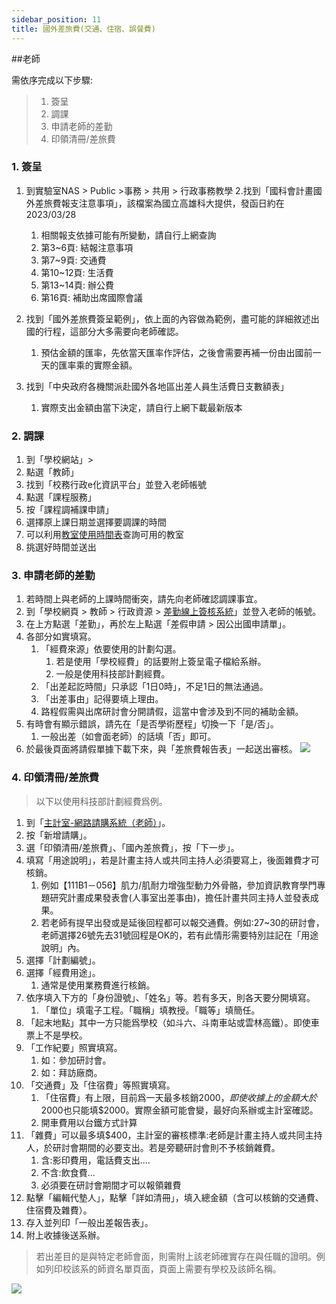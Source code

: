 ```yaml
---
sidebar_position: 11
title: 國外差旅費(交通、住宿、誤餐費)
---
```


##老師

需依序完成以下步驟:
>1. 簽呈
>2. 調課
>3. 申請老師的差勤
>4. 印領清冊/差旅費

### 1. 簽呈
1. 到實驗室NAS > Public >事務 > 共用 > 行政事務教學
2.找到「國科會計畫國外差旅費報支注意事項」，該檔案為國立高雄科大提供，發函日約在2023/03/28
    1. 相關報支依據可能有所變動，請自行上網查詢
    2. 第3~6頁:   結報注意事項
    3. 第7~9頁:   交通費
    4. 第10~12頁: 生活費
    5. 第13~14頁: 辦公費
    6. 第16頁:    補助出席國際會議      
    
3. 找到「國外差旅費簽呈範例」，依上面的內容做為範例，盡可能的詳細敘述出國的行程，這部分大多需要向老師確認。
    1. 預估金額的匯率，先依當天匯率作評估，之後會需要再補一份由出國前一天的匯率乘的實際金額。
    
4. 找到「中央政府各機關派赴國外各地區出差人員生活費日支數額表」
    1. 實際支出金額由當下決定，請自行上網下載最新版本
    
### 2. 調課
1. 到「學校網站」>
2. 點選「教師」
3. 找到「校務行政e化資訊平台」並登入老師帳號
4. 點選「課程服務」
5. 按「課程調補課申請」
6. 選擇原上課日期並選擇要調課的時間
7. 可以利用[教室使用時間表](https://m.nfu.edu.tw/plab/)查詢可用的教室
8. 挑選好時間並送出

### 3. 申請老師的差勤
1. 若時間上與老師的上課時間衝突，請先向老師確認調課事宜。
2. 到「學校網頁 > 教師 > 行政資源 > [差勤線上簽核系統](https://perap2.nfu.edu.tw/EIP/Login/LoginGetNFU.resource.aspx)」並登入老師的帳號。
3. 在上方點選「差勤」，再於左上點選「差假申請 > 因公出國申請單」。
4. 各部分如實填寫。
    1. 「經費來源」依要使用的計劃勾選。
        1. 若是使用「學校經費」的話要附上簽呈電子檔給系辦。
        2. 一般是使用科技部計劃經費。
    2. 「出差起訖時間」只承認「1日0時」，不足1日的無法通過。
    3. 「出差事由」記得要填上理由。
    4. 路程假需與出席研討會分開請假，這當中會涉及到不同的補助金額。
5. 有時會有顯示錯誤，請先在「是否學術歷程」切換一下「是/否」。
    1. 一般出差（如會面老師）的話填「否」即可。
6. 於最後頁面將請假單據下載下來，與「差旅費報告表」一起送出審核。
![](https://i.imgur.com/B09UV74.png)

### 4. 印領清冊/差旅費

> 以下以使用科技部計劃經費爲例。

1. 到「[主計室-網路請購系統（老師）](https://accweb.nfu.edu.tw/APSWIS_Q/Login_AD_Q.asp)」。
2. 按「新增請購」。
3. 選「印領清冊/差旅費」、「國內差旅費」，按「下一步」。
4. 填寫「用途說明」，若是計畫主持人或共同主持人必須要寫上，後面雜費才可核銷。
    1. 例如【111B1－056】肌力/肌耐力增強型動力外骨骼，參加資訊教育學門專題研究計畫成果發表會(人事室出差事由)，擔任計畫共同主持人並發表成果。
    2. 若老師有提早出發或是延後回程都可以報交通費。例如:27~30的研討會，老師選擇26號先去31號回程是OK的，若有此情形需要特別註記在「用途說明」內。
5. 選擇「計劃編號」。
6. 選擇「經費用途」。
    1. 通常是使用業務費進行核銷。
7. 依序填入下方的「身份證號」、「姓名」等。若有多天，則各天要分開填寫。
    1. 「單位」填電子工程。「職稱」填教授。「職等」填簡任。
9. 「起末地點」其中一方只能爲學校（如斗六、斗南車站或雲林高鐵）。即使車票上不是學校。
10. 「工作紀要」照實填寫。
    1. 如：參加研討會。
    2. 如：拜訪廠商。
11. 「交通費」及「住宿費」等照實填寫。
    1. 「住宿費」有上限，目前爲一天最多核銷$2000，即使收據上的金額大於$2000也只能填$2000。實際金額可能會變，最好向系辦或主計室確認。
    2. 開車費用以台鐵方式計算
12. 「雜費」可以最多填$400，主計室的審核標準:老師是計畫主持人或共同主持人，於研討會期間的必要支出。若是旁聽研討會則不予核銷雜費。
    1. 含:影印費用，電話費支出....
    2. 不含:飲食費...
    3. 必須要在研討會期間才可以報領雜費
14. 點擊「編輯代墊人」，點擊「詳如清冊」，填入總金額（含可以核銷的交通費、住宿費及雜費）。
15. 存入並列印「一般出差報告表」。
16. 附上收據後送系辦。

> 若出差目的是與特定老師會面，則需附上該老師確實存在與任職的證明。例如列印校該系的師資名單頁面，頁面上需要有學校及該師名稱。

![](https://i.imgur.com/iXn5rCQ.jpg)

